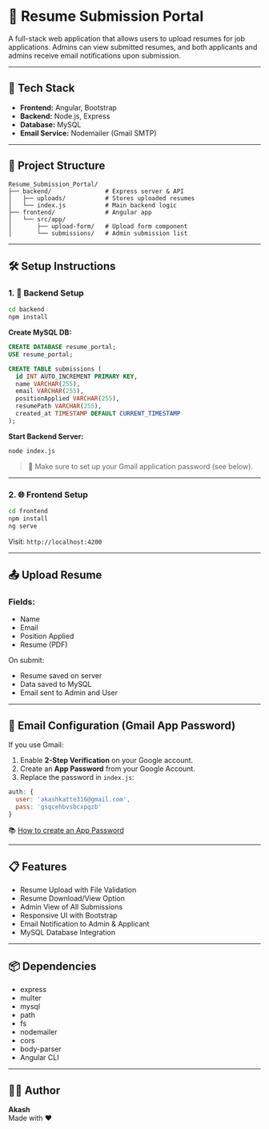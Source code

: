# 📄 Resume Submission Portal

A full-stack web application that allows users to upload resumes for job applications. Admins can view submitted resumes, and both applicants and admins receive email notifications upon submission.

---

## 🚀 Tech Stack

- **Frontend:** Angular, Bootstrap
- **Backend:** Node.js, Express
- **Database:** MySQL
- **Email Service:** Nodemailer (Gmail SMTP)

---

## 📁 Project Structure

```
Resume_Submission_Portal/
├── backend/               # Express server & API
│   ├── uploads/           # Stores uploaded resumes
│   └── index.js           # Main backend logic
├── frontend/              # Angular app
│   └── src/app/
│       ├── upload-form/   # Upload form component
│       └── submissions/   # Admin submission list
```

---

## 🛠 Setup Instructions

### 1. 🔧 Backend Setup

```bash
cd backend
npm install
```

**Create MySQL DB:**
```sql
CREATE DATABASE resume_portal;
USE resume_portal;

CREATE TABLE submissions (
  id INT AUTO_INCREMENT PRIMARY KEY,
  name VARCHAR(255),
  email VARCHAR(255),
  positionApplied VARCHAR(255),
  resumePath VARCHAR(255),
  created_at TIMESTAMP DEFAULT CURRENT_TIMESTAMP
);
```

**Start Backend Server:**
```bash
node index.js
```

> 🔐 Make sure to set up your Gmail application password (see below).

---

### 2. 🌐 Frontend Setup

```bash
cd frontend
npm install
ng serve
```

Visit: `http://localhost:4200`

---

## 📤 Upload Resume

### Fields:
- Name
- Email
- Position Applied
- Resume (PDF)

On submit:
- Resume saved on server
- Data saved to MySQL
- Email sent to Admin and User

---

## 📧 Email Configuration (Gmail App Password)

If you use Gmail:
1. Enable **2-Step Verification** on your Google account.
2. Create an **App Password** from your Google Account.
3. Replace the password in `index.js`:

```js
auth: {
  user: 'akashkatte316@gmail.com',
  pass: 'gsqcehbvsbcxpqzb'
}
```

📚 [How to create an App Password](https://support.google.com/accounts/answer/185833)

---

## 📋 Features

- Resume Upload with File Validation
- Resume Download/View Option
- Admin View of All Submissions
- Responsive UI with Bootstrap
- Email Notification to Admin & Applicant
- MySQL Database Integration

---

## 📦 Dependencies

- express
- multer
- mysql
- path
- fs
- nodemailer
- cors
- body-parser
- Angular CLI

---


## 🙋‍♀️ Author

**Akash**  
Made with ❤️ 
